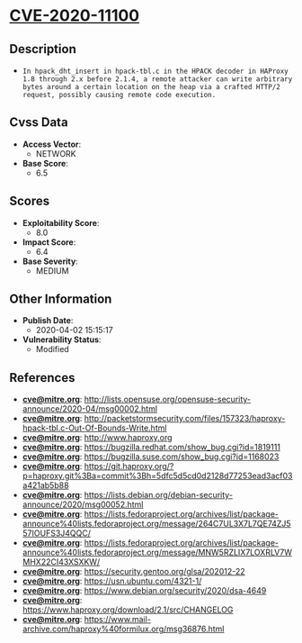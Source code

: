
# [CVE-2020-11100](https://cve.mitre.org/cgi-bin/cvename.cgi?name=CVE-2020-11100)

## Description

- `In hpack_dht_insert in hpack-tbl.c in the HPACK decoder in HAProxy 1.8 through 2.x before 2.1.4, a remote attacker can write arbitrary bytes around a certain location on the heap via a crafted HTTP/2 request, possibly causing remote code execution.`

## Cvss Data

- **Access Vector**:
  - NETWORK
- **Base Score**:
  - 6.5

## Scores

- **Exploitability Score**:
  - 8.0
- **Impact Score**:
  - 6.4
- **Base Severity**:
  - MEDIUM

## Other Information

- **Publish Date**:
  - 2020-04-02 15:15:17
- **Vulnerability Status**:
  - Modified

## References

- **cve@mitre.org**: http://lists.opensuse.org/opensuse-security-announce/2020-04/msg00002.html
- **cve@mitre.org**: http://packetstormsecurity.com/files/157323/haproxy-hpack-tbl.c-Out-Of-Bounds-Write.html
- **cve@mitre.org**: http://www.haproxy.org
- **cve@mitre.org**: https://bugzilla.redhat.com/show_bug.cgi?id=1819111
- **cve@mitre.org**: https://bugzilla.suse.com/show_bug.cgi?id=1168023
- **cve@mitre.org**: https://git.haproxy.org/?p=haproxy.git%3Ba=commit%3Bh=5dfc5d5cd0d2128d77253ead3acf03a421ab5b88
- **cve@mitre.org**: https://lists.debian.org/debian-security-announce/2020/msg00052.html
- **cve@mitre.org**: https://lists.fedoraproject.org/archives/list/package-announce%40lists.fedoraproject.org/message/264C7UL3X7L7QE74ZJ557IOUFS3J4QQC/
- **cve@mitre.org**: https://lists.fedoraproject.org/archives/list/package-announce%40lists.fedoraproject.org/message/MNW5RZLIX7LOXRLV7WMHX22CI43XSXKW/
- **cve@mitre.org**: https://security.gentoo.org/glsa/202012-22
- **cve@mitre.org**: https://usn.ubuntu.com/4321-1/
- **cve@mitre.org**: https://www.debian.org/security/2020/dsa-4649
- **cve@mitre.org**: https://www.haproxy.org/download/2.1/src/CHANGELOG
- **cve@mitre.org**: https://www.mail-archive.com/haproxy%40formilux.org/msg36876.html
